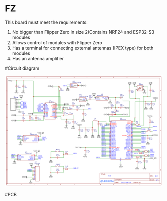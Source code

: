 # FZ
This board must meet the requirements:
1) No bigger than Flipper Zero in size
2)Contains NRF24 and ESP32-S3 modules
3) Allows control of modules with Flipper Zero
4) Has a terminal for connecting external antennas (IPEX type) for both modules
5) Has an antenna amplifier


#Circuit diagram

![](https://github.com/Dm1try1/Final/blob/master/Schematic_New%20Project_2022-09-19.png)

#PCB